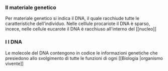 ### Il materiale genetico
Per materiale genetico si indica il DNA, il quale racchiude tutte le caratteristiche dell'individuo. Nelle celllule procariote il DNA è sparso, incece, nelle cellule eucarote il DNA è racchiuso all'interno del [[nucleo]]

### I l DNA
Le molecole del DNA contengono in codice le informazioni genetiche che presiedono allo svolgimento di tutte le funzioni di ogni [[Biologia |organismo vivente]]